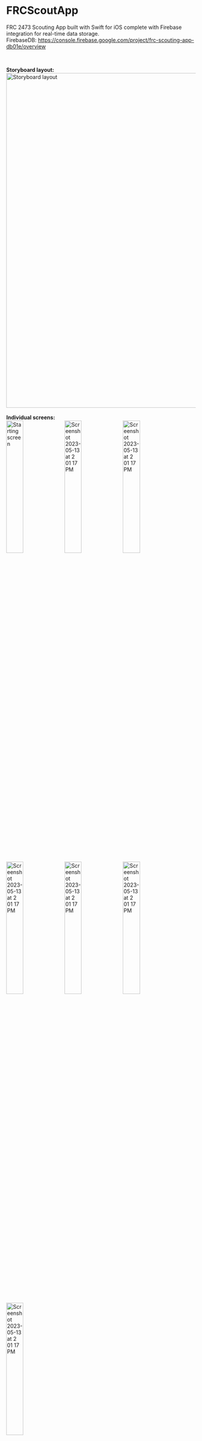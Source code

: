 # FRCScoutApp

FRC 2473 Scouting App built with Swift for iOS complete with Firebase integration for real-time data storage. 
<br>
FirebaseDB: https://console.firebase.google.com/project/frc-scouting-app-db01e/overview

<br>


<b>Storyboard layout:</b>
<br>
<img width="888" alt="Storyboard layout" src="https://github.com/AraavNayak/FRCScoutApp/assets/104335810/1a5d94bf-3c4d-4b39-bcec-0d8f49196f7d">
<br>
<br>
<b>Individual screens:</b>
<br>
<img width="30%" height="30%" alt="Starting screen" src="https://github.com/AraavNayak/FRCScoutApp/assets/104335810/8b65d76d-fa49-4e52-b9db-c96ca485d918">
<img width="30%" height="30%" alt="Screenshot 2023-05-13 at 2 01 17 PM" src="https://github.com/AraavNayak/FRCScoutApp/assets/104335810/5371fa29-4dc2-4065-b71b-805aa3ac4667">
<img width="30%" height="30%" alt="Screenshot 2023-05-13 at 2 01 17 PM" src="https://github.com/AraavNayak/FRCScoutApp/assets/104335810/64a8df1e-0cb3-4e6e-a65d-900ecc26c041">
<img width="30%" height="30%" alt="Screenshot 2023-05-13 at 2 01 17 PM" src="https://github.com/AraavNayak/FRCScoutApp/assets/104335810/6d1d46cc-fa97-4513-90ae-979bc49dfba0">
<img width="30%" height="30%" alt="Screenshot 2023-05-13 at 2 01 17 PM" src="https://github.com/AraavNayak/FRCScoutApp/assets/104335810/4a0fa342-369e-4d63-8e76-d69bd50f195e">
<img width="30%" height="30%" alt="Screenshot 2023-05-13 at 2 01 17 PM" src="https://github.com/AraavNayak/FRCScoutApp/assets/104335810/2900575c-e9a9-4b26-9f2a-20fcf5da96b5">
<img width="30%" height="30%" alt="Screenshot 2023-05-13 at 2 01 17 PM" src="https://github.com/AraavNayak/FRCScoutApp/assets/104335810/46546156-8816-4ba8-b7e0-49e2bb1d8495">




